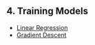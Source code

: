 ## 4. Training Models
- [Linear Regression](./linear_regression.ipynb)
- [Gradient Descent](./gradient_descent.ipynb)